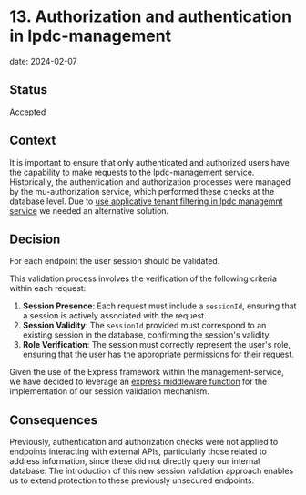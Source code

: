 # 13. Authorization and authentication in lpdc-management

date: 2024-02-07

## Status

Accepted

## Context

It is important to ensure that only authenticated and authorized users have the capability to make requests to the lpdc-management service.
Historically, the authentication and authorization processes were managed by the mu-authorization service, which performed these checks at the database level.
Due to [use applicative tenant filtering in lpdc managemnt service](0012-use-applicative-tenant-filtering-in-lpdc-management-service.md) we needed an alternative solution.

## Decision

For each endpoint the user session should be validated. 

This validation process involves the verification of the following criteria within each request:
1. **Session Presence**: Each request must include a `sessionId`, ensuring that a session is actively associated with the request.
2. **Session Validity**: The `sessionId` provided must correspond to an existing session in the database, confirming the session's validity.
3. **Role Verification**: The session must correctly represent the user's role, ensuring that the user has the appropriate permissions for their request.

Given the use of the Express framework within the management-service, we have decided to leverage an [express middleware function](https://expressjs.com/en/guide/using-middleware.html) for the implementation of our session validation mechanism.

## Consequences

Previously, authentication and authorization checks were not applied to endpoints interacting with external APIs, particularly those related to address information, since these did not directly query our internal database. The introduction of this new session validation approach enables us to extend protection to these previously unsecured endpoints.